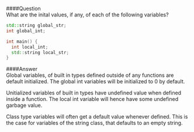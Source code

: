####Question  
What are the inital values, if any,  of each of the following variables?  
```cpp
std::string global_str;
int global_int;

int main() {
  int local_int;
  std::string local_str;
}
```
####Answer  
Global variables, of built in types defined outside of any functions are default initialized. The global int variables will be initialized to 0 by default.  

Unitialized variables of built in types have undefined value when defined inside a function. The local int variable will hence have some undefined garbage value.  

Class type variables will often get a default value whenever defined. This is the case for variables of the string class, that defaults to an empty string.  
